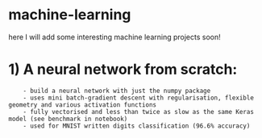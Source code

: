 # machine-learning

 here I will add some interesting machine learning projects soon!

# 1) A neural network from scratch:
        - build a neural network with just the numpy package
        - uses mini batch-gradient descent with regularisation, flexible geometry and various activation functions     
        - fully vectorised and less than twice as slow as the same Keras model (see benchmark in notebook)
        - used for MNIST written digits classification (96.6% accuracy)

